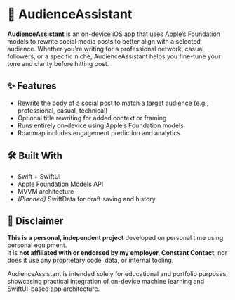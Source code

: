 # 🎯 AudienceAssistant

**AudienceAssistant** is an on-device iOS app that uses Apple’s Foundation models to rewrite social media posts to better align with a selected audience. Whether you're writing for a professional network, casual followers, or a specific niche, AudienceAssistant helps you fine-tune your tone and clarity before hitting post.

## ✨ Features

- Rewrite the body of a social post to match a target audience (e.g., professional, casual, technical)
- Optional title rewriting for added context or framing
- Runs entirely on-device using Apple’s Foundation models
- Roadmap includes engagement prediction and analytics

## 🛠️ Built With

- Swift + SwiftUI  
- Apple Foundation Models API  
- MVVM architecture  
- *(Planned)* SwiftData for draft saving and history

## 📄 Disclaimer

**This is a personal, independent project** developed on personal time using personal equipment.  
It is **not affiliated with or endorsed by my employer, Constant Contact**, nor does it use any proprietary code, data, or internal tooling.

AudienceAssistant is intended solely for educational and portfolio purposes, showcasing practical integration of on-device machine learning and SwiftUI-based app architecture.
